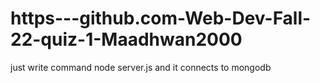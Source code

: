 # https---github.com-Web-Dev-Fall-22-quiz-1-Maadhwan2000
just write command node server.js and it connects to mongodb
